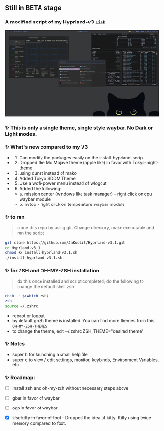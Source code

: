 ## Still in BETA stage

### A modified script of my Hyprland-v3 [`Link`](https://github.com/JaKooLit/Hyprland-v3)

![alt text](https://github.com/JaKooLit/Hyprland-v3.1/blob/main/screenshots/Sample-Tokyo-waybar.png "Default")

### ✨ This is only a single theme, single style waybar. No Dark or Light modes.

### ✨ What's new compared to my V3

- 1. Can modify the packages easily on the install-hyprland-script
- 2. Dropped the Mc Mojave theme (apple like) in favor with Tokyo-night-theme
- 3. using dunst instead of mako
- 4. Added Tokyo SDDM Theme 
- 5. Use a wofi-power menu instead of wlogout
- 6. Added the following: 
    - a. mission center (windows like task manager) - right click on cpu waybar module
    - b. nvtop - right click on temperature waybar module

### ✨ to run
> clone this repo by using git. Change directory, make executable and run the script
```bash
git clone https://github.com/JaKooLit/Hyprland-v3.1.git
cd Hyprland-v3.1
chmod +x install-hyprland-v3.1.sh
./install-hyprland-v3.1.sh
```
### ✨ for ZSH and OH-MY-ZSH installation
> do this once installed and script completed; do the following to change the default shell zsh
```bash
chsh -s $(which zsh)
zsh
source ~/.zshrc
```
- reboot or logout
- by default gnzh theme is installed. You can find more themes from this [`OH-MY-ZSH-THEMES`](https://github.com/ohmyzsh/ohmyzsh/wiki/Themes)
- to change the theme, edit ~/.zshrc ZSH_THEME="desired theme"

### ✨ Notes
- super h for launching a small help file
- super e to view / edit settings, monitor, keybinds, Environment Variables, etc

### ✨ Roadmap:
- [ ] Install zsh and oh-my-zsh without necessary steps above
- [ ] gbar in favor of waybar
- [ ] ags in favor of waybar
- [X] ~~Use kitty in favor of foot~~ - Dropped the idea of kitty. Kitty using twice memory compared to foot.


